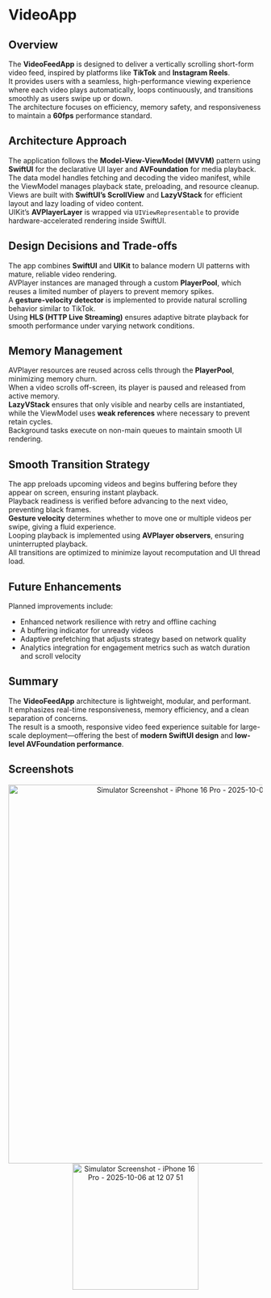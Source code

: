 # VideoApp

## Overview
The **VideoFeedApp** is designed to deliver a vertically scrolling short-form video feed, inspired by platforms like **TikTok** and **Instagram Reels**.  
It provides users with a seamless, high-performance viewing experience where each video plays automatically, loops continuously, and transitions smoothly as users swipe up or down.  
The architecture focuses on efficiency, memory safety, and responsiveness to maintain a **60fps** performance standard.

## Architecture Approach
The application follows the **Model-View-ViewModel (MVVM)** pattern using **SwiftUI** for the declarative UI layer and **AVFoundation** for media playback.  
The data model handles fetching and decoding the video manifest, while the ViewModel manages playback state, preloading, and resource cleanup.  
Views are built with **SwiftUI’s ScrollView** and **LazyVStack** for efficient layout and lazy loading of video content.  
UIKit’s **AVPlayerLayer** is wrapped via `UIViewRepresentable` to provide hardware-accelerated rendering inside SwiftUI.

## Design Decisions and Trade-offs
The app combines **SwiftUI** and **UIKit** to balance modern UI patterns with mature, reliable video rendering.  
AVPlayer instances are managed through a custom **PlayerPool**, which reuses a limited number of players to prevent memory spikes.  
A **gesture-velocity detector** is implemented to provide natural scrolling behavior similar to TikTok.  
Using **HLS (HTTP Live Streaming)** ensures adaptive bitrate playback for smooth performance under varying network conditions.

## Memory Management
AVPlayer resources are reused across cells through the **PlayerPool**, minimizing memory churn.  
When a video scrolls off-screen, its player is paused and released from active memory.  
**LazyVStack** ensures that only visible and nearby cells are instantiated, while the ViewModel uses **weak references** where necessary to prevent retain cycles.  
Background tasks execute on non-main queues to maintain smooth UI rendering.

## Smooth Transition Strategy
The app preloads upcoming videos and begins buffering before they appear on screen, ensuring instant playback.  
Playback readiness is verified before advancing to the next video, preventing black frames.  
**Gesture velocity** determines whether to move one or multiple videos per swipe, giving a fluid experience.  
Looping playback is implemented using **AVPlayer observers**, ensuring uninterrupted playback.  
All transitions are optimized to minimize layout recomputation and UI thread load.

## Future Enhancements
Planned improvements include:
- Enhanced network resilience with retry and offline caching  
- A buffering indicator for unready videos  
- Adaptive prefetching that adjusts strategy based on network quality  
- Analytics integration for engagement metrics such as watch duration and scroll velocity  

## Summary
The **VideoFeedApp** architecture is lightweight, modular, and performant.  
It emphasizes real-time responsiveness, memory efficiency, and a clean separation of concerns.  
The result is a smooth, responsive video feed experience suitable for large-scale deployment—offering the best of **modern SwiftUI design** and **low-level AVFoundation performance**.

## Screenshots
<p align="center">
  <img width="750"  alt="Simulator Screenshot - iPhone 16 Pro - 2025-10-06 at 12 07 09" src="https://github.com/user-  attachments/assets/96c18260-4ffc-4169-9a04-06bc165efcca" />

  <img width="250" alt="Simulator Screenshot - iPhone 16 Pro - 2025-10-06 at 12 07 51" src="https://github.com/user-  attachments/assets/34d951df-65f1-4a0b-a3d9-4c80a07e7e50" />
</p>
